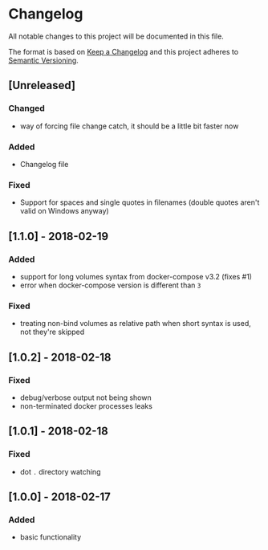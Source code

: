 # Changelog
All notable changes to this project will be documented in this file.

The format is based on [Keep a Changelog](http://keepachangelog.com/en/1.0.0/)
and this project adheres to [Semantic Versioning](http://semver.org/spec/v2.0.0.html).

## [Unreleased]
### Changed
- way of forcing file change catch, it should be a little bit faster now
### Added
- Changelog file
### Fixed
- Support for spaces and single quotes in filenames (double quotes aren't valid on Windows anyway)

## [1.1.0] - 2018-02-19
### Added
- support for long volumes syntax from docker-compose v3.2 (fixes #1)
- error when docker-compose version is different than `3`
### Fixed
- treating non-bind volumes as relative path when short syntax is used, not they're skipped

## [1.0.2] - 2018-02-18
### Fixed
- debug/verbose output not being shown
- non-terminated docker processes leaks

## [1.0.1] - 2018-02-18
### Fixed
- dot `.` directory watching

## [1.0.0] - 2018-02-17
### Added
- basic functionality
